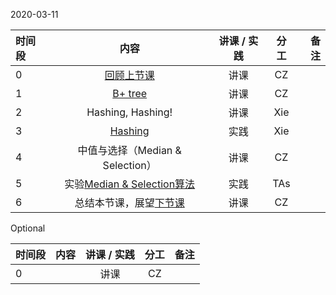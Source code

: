 2020-03-11


|时间段     |  内容    | 讲课 / 实践     |  分工  |备注       |
| :---     |   :----:    |   :----:    |    :----:    |       ---: |
|   0      |  [回顾上节课](../WW3/WW3-Plan.md)  |  讲课    |     CZ     |      | 
|   1      |  [B+ tree](../../ML-BD-Algo/cs245-2017/CS245-Notes4-B-trees.pdf)    |  讲课    |     CZ     |       |
|   2      |  Hashing, Hashing!  |  讲课    |     Xie     |  
|   3      |  [Hashing](../../ML-BD-Algo/cs161-2018/Lecture8_hashing.ipynb)   |  实践    |     Xie     |         |
|   4      | 中值与选择（Median & Selection）      |  讲课    |     CZ     |         |
|   5      | 实验[Median & Selection算法](../../ML-BD-Algo/cs161-2018/lecture4_median_selection.ipynb)    |  实践    |  TAs     |         |
|   6      | 总结本节课，展望[下节课](../WW5/WW5-Plan.md)      |  讲课    |     CZ     |         |


Optional

|时间段    |  内容    | 讲课 / 实践     |  分工  |备注       |
| :---     |   :----:    |   :----:    |    :----:    |       ---: |
|     0      |        |  讲课    |     CZ     |         |

